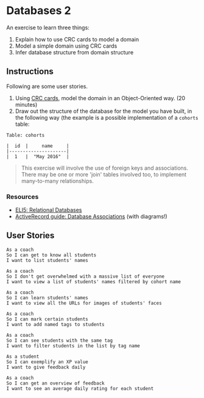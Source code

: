 # Databases 2

An exercise to learn three things:

1. Explain how to use CRC cards to model a domain
2. Model a simple domain using CRC cards
3. Infer database structure from domain structure

## Instructions

Following are some user stories.

1. Using [CRC cards](http://agilemodeling.com/artifacts/crcModel.htm), model the domain in an Object-Oriented way. (20 minutes)
2. Draw out the structure of the database for the model you have built, in the following way (the example is a possible implementation of a `cohorts` table:

```
Table: cohorts

|  id  |     name     |
|---------------------|
|  1   |  "May 2016"  |
```

> This exercise will involve the use of foreign keys and associations. There may be one or more 'join' tables involved too, to implement many-to-many relationships.

### Resources

- [ELI5: Relational Databases](https://www.reddit.com/r/explainlikeimfive/comments/3qqm9h/eli5_relational_databases/)
- [ActiveRecord guide: Database Associations](http://guides.rubyonrails.org/association_basics.html#the-types-of-associations) (with diagrams!)

## User Stories

```
As a coach
So I can get to know all students
I want to list students' names
```

```
As a coach
So I don't get overwhelmed with a massive list of everyone
I want to view a list of students' names filtered by cohort name
```

```
As a coach
So I can learn students' names
I want to view all the URLs for images of students' faces
```

```
As a coach
So I can mark certain students
I want to add named tags to students
```

```
As a coach
So I can see students with the same tag
I want to filter students in the list by tag name
```

```
As a student
So I can exemplify an XP value
I want to give feedback daily
```

```
As a coach
So I can get an overview of feedback
I want to see an average daily rating for each student
```

